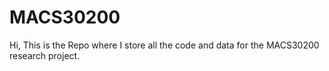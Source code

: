 # MACS30200
Hi, This is the Repo where I store all the code and data for the MACS30200 research project.
